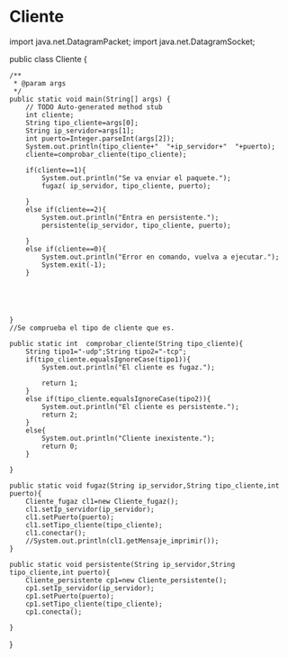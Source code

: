 # Cliente
import java.net.DatagramPacket;
import java.net.DatagramSocket;

public class Cliente {

	/**
	 * @param args
	 */
	public static void main(String[] args) {
		// TODO Auto-generated method stub
		int cliente;
		String tipo_cliente=args[0];
		String ip_servidor=args[1];
		int puerto=Integer.parseInt(args[2]);
		System.out.println(tipo_cliente+"  "+ip_servidor+"  "+puerto);
		cliente=comprobar_cliente(tipo_cliente);
		
		if(cliente==1){
			System.out.println("Se va enviar el paquete.");
			fugaz( ip_servidor, tipo_cliente, puerto);
			
		}
		else if(cliente==2){
			System.out.println("Entra en persistente.");
			persistente(ip_servidor, tipo_cliente, puerto);
			
		}
		else if(cliente==0){
			System.out.println("Error en comando, vuelva a ejecutar.");
			System.exit(-1);
		}
		
		
		
		
		
	}
	//Se comprueba el tipo de cliente que es.
	
	public static int  comprobar_cliente(String tipo_cliente){
		String tipo1="-udp";String tipo2="-tcp";
		if(tipo_cliente.equalsIgnoreCase(tipo1)){
			System.out.println("El cliente es fugaz.");
			
			return 1;
		}
		else if(tipo_cliente.equalsIgnoreCase(tipo2)){
			System.out.println("El cliente es persistente.");
			return 2;
		}
		else{
			System.out.println("Cliente inexistente.");
			return 0;
		}
		
	}
	
	public static void fugaz(String ip_servidor,String tipo_cliente,int puerto){
		Cliente_fugaz cl1=new Cliente_fugaz();
		cl1.setIp_servidor(ip_servidor);
		cl1.setPuerto(puerto);
		cl1.setTipo_cliente(tipo_cliente);
		cl1.conectar();
		//System.out.println(cl1.getMensaje_imprimir());
	}
	
	public static void persistente(String ip_servidor,String tipo_cliente,int puerto){
		Cliente_persistente cp1=new Cliente_persistente();
		cp1.setIp_servidor(ip_servidor);
		cp1.setPuerto(puerto);
		cp1.setTipo_cliente(tipo_cliente);
		cp1.conecta();
		
	}
	

	
}
